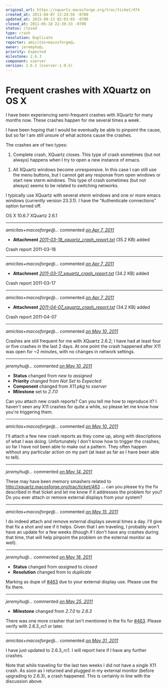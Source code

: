 ```yaml
---
original_url: https://xquartz.macosforge.org/trac/ticket/474
created_at: 2011-04-07 13:24:56 -0700
updated_at: 2015-08-13 02:03:03 -0700
closed_at: 2011-05-18 22:39:33 -0700
status: closed
type: crash
resolution: Duplicate
reporter: amicitas+macosforge@…
owner: jeremyhu@…
priority: Expected
milestone: 2.6.3
component: xserver
version: 2.6.1 (xserver-1.9.5)
---
```


Frequent crashes with XQuartz on OS X
=====================================


I have been experiencing semi-frequent crashes with XQuartz for many months now. These crashes happen for me several times a week.

I have been hoping that I would be eventually be able to pinpoint the cause, but so far I am still unsure of what actions cause the crashes.

The crashes are of two types:

1.  Complete crash, XQuartz closes. This type of crash sometimes (but not always) happens when I try to open a new instance of emacs.

<!-- -->

1.  All XQuartz windows become unresponsive. In this case I can still use the menu buttons, but I cannot get any response from open windows or start new xterm windows. This type of crash sometimes (but not always) seems to be related to switching networks.

I typically use XQuartz with several xterm windows and one or more emacs windows (currently version 23.3.1). I have the "Authenticate connections" option turned off.

OS X 10.6.7
XQuartz 2.6.1



---

*amicitas+macosforge@…* commented *[on Apr 7, 2011](https://xquartz.macosforge.org/trac/attachment/ticket/474/2011-03-18_xquartz_crash_report.txt "April 7, 2011 at 1:25 PM PDT")*

-   **Attachment** *[2011-03-18\_xquartz\_crash\_report.txt](../attachment/ticket/474/2011-03-18_xquartz_crash_report.txt)* (35.2 KB) added

Crash report 2011-03-18



---

*amicitas+macosforge@…* commented *[on Apr 7, 2011](https://xquartz.macosforge.org/trac/attachment/ticket/474/2011-03-17_xquartz_crash_report.txt "April 7, 2011 at 1:26 PM PDT")*

-   **Attachment** *[2011-03-17\_xquartz\_crash\_report.txt](../attachment/ticket/474/2011-03-17_xquartz_crash_report.txt)* (34.2 KB) added

Crash report 2011-03-17



---

*amicitas+macosforge@…* commented *[on Apr 7, 2011](https://xquartz.macosforge.org/trac/attachment/ticket/474/2011-04-07_xquartz_crash_report.txt "April 7, 2011 at 1:26 PM PDT")*

-   **Attachment** *[2011-04-07\_xquartz\_crash\_report.txt](../attachment/ticket/474/2011-04-07_xquartz_crash_report.txt)* (34.2 KB) added

Crash report 2011-04-07



---

*amicitas+macosforge@…* commented *[on May 10, 2011](https://xquartz.macosforge.org/trac/ticket/474#comment:1 "May 10, 2011 at 7:10 AM PDT")*

Crashes are still frequent for me with XQuartz 2.6.2; I have had at least four or five crashes in the last 2 days. At one point the crash happened after X11 was open for ~2 minutes, with no changes in network settings.



---

*jeremyhu@…* commented *[on May 10, 2011](https://xquartz.macosforge.org/trac/ticket/474#comment:2 "May 10, 2011 at 8:19 AM PDT")*

-   **Status** changed from *new* to *assigned*
-   **Priority** changed from *Not Set* to *Expected*
-   **Component** changed from *X11.pkg* to *xserver*
-   **Milestone** set to *2.7.0*

Can you attach new crash reports? Can you tell me how to reproduce it? I haven't seen any X11 crashes for quite a while, so please let me know how you're triggering them.



---

*amicitas+macosforge@…* commented *[on May 10, 2011](https://xquartz.macosforge.org/trac/ticket/474#comment:3 "May 10, 2011 at 8:24 AM PDT")*

I'll attach a few new crash reports as they come up, along with descriptions of what I was doing. Unfortunately I don't know how to trigger the crashes; so far I have not been able to make out a pattern. They often happen without any particular action on my part (at least as far as I have been able to tell).



---

*jeremyhu@…* commented *[on May 14, 2011](https://xquartz.macosforge.org/trac/ticket/474#comment:4 "May 14, 2011 at 11:41 PM PDT")*

These may have been memory smashers related to <http://xquartz.macosforge.org/trac/ticket/463> ... can you please try the fix described in that ticket and let me know if it addresses the problem for you? Do you ever attach or remove external displays from your system?



---

*amicitas+macosforge@…* commented *[on May 15, 2011](https://xquartz.macosforge.org/trac/ticket/474#comment:5 "May 15, 2011 at 12:37 AM PDT")*

I do indeed attach and remove external displays several times a day. I'll give that fix a shot and see if it helps. Given that I am traveling, I probably won't have an update for a few weeks (though if I don't have any crashes during that time, that will help pinpoint the problem on the external monitor as well).



---

*jeremyhu@…* commented *[on May 18, 2011](https://xquartz.macosforge.org/trac/ticket/474#comment:6 "May 18, 2011 at 10:39 PM PDT")*

-   **Status** changed from *assigned* to *closed*
-   **Resolution** changed from to *duplicate*

Marking as dupe of [\#⁠463](https://xquartz.macosforge.org/trac/ticket/463) due to your external display use. Please use the fix there.



---

*jeremyhu@…* commented *[on May 25, 2011](https://xquartz.macosforge.org/trac/ticket/474#comment:7 "May 25, 2011 at 12:39 PM PDT")*

-   **Milestone** changed from *2.7.0* to *2.6.3*

There was one more crasher that isn't mentioned in the fix for [\#⁠463](https://xquartz.macosforge.org/trac/ticket/463). Please verify with 2.6.3\_rc1 or later.



---

*amicitas+macosforge@…* commented *[on May 31, 2011](https://xquartz.macosforge.org/trac/ticket/474#comment:8 "May 31, 2011 at 1:08 PM PDT")*

I have just updated to 2.6.3\_rc1. I will report here if I have any further crashes.

Note that while traveling for the last two weeks I did not have a single X11 crash. As soon as I returned and plugged in my external monitor (before upgrading to 2.6.3), a crash happened. This is certainly in line with the discussion above.



